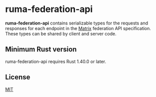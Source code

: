 # ruma-federation-api

**ruma-federation-api** contains serializable types for the requests and responses for each endpoint in the [Matrix](https://matrix.org/) federation API specification.
These types can be shared by client and server code.

## Minimum Rust version

ruma-federation-api requires Rust 1.40.0 or later.

## License

[MIT](http://opensource.org/licenses/MIT)
